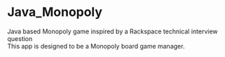 # Java_Monopoly
Java based Monopoly game inspired by a Rackspace technical interview question<br>
This app is designed to be a Monopoly board game manager.
